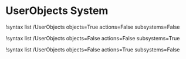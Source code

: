 <!-- MOOSE Documentation Stub: Remove this when content is added. -->

# UserObjects System

!syntax list /UserObjects objects=True actions=False subsystems=False

!syntax list /UserObjects objects=False actions=False subsystems=True

!syntax list /UserObjects objects=False actions=True subsystems=False

